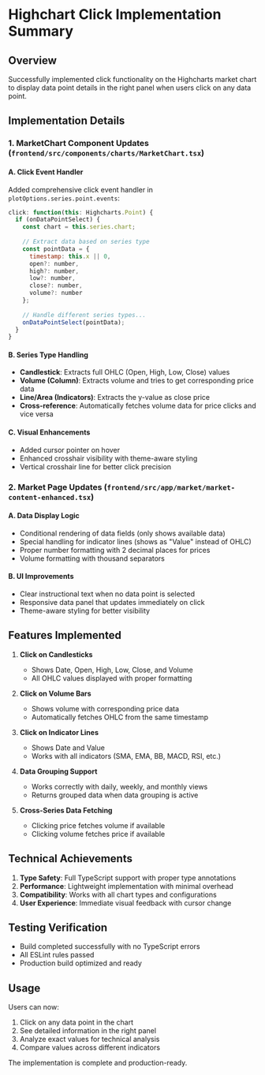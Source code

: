 # Highchart Click Implementation Summary

## Overview
Successfully implemented click functionality on the Highcharts market chart to display data point details in the right panel when users click on any data point.

## Implementation Details

### 1. MarketChart Component Updates (`frontend/src/components/charts/MarketChart.tsx`)

#### A. Click Event Handler
Added comprehensive click event handler in `plotOptions.series.point.events`:
```javascript
click: function(this: Highcharts.Point) {
  if (onDataPointSelect) {
    const chart = this.series.chart;
    
    // Extract data based on series type
    const pointData = {
      timestamp: this.x || 0,
      open?: number,
      high?: number,
      low?: number,
      close?: number,
      volume?: number
    };
    
    // Handle different series types...
    onDataPointSelect(pointData);
  }
}
```

#### B. Series Type Handling
- **Candlestick**: Extracts full OHLC (Open, High, Low, Close) values
- **Volume (Column)**: Extracts volume and tries to get corresponding price data
- **Line/Area (Indicators)**: Extracts the y-value as close price
- **Cross-reference**: Automatically fetches volume data for price clicks and vice versa

#### C. Visual Enhancements
- Added cursor pointer on hover
- Enhanced crosshair visibility with theme-aware styling
- Vertical crosshair line for better click precision

### 2. Market Page Updates (`frontend/src/app/market/market-content-enhanced.tsx`)

#### A. Data Display Logic
- Conditional rendering of data fields (only shows available data)
- Special handling for indicator lines (shows as "Value" instead of OHLC)
- Proper number formatting with 2 decimal places for prices
- Volume formatting with thousand separators

#### B. UI Improvements
- Clear instructional text when no data point is selected
- Responsive data panel that updates immediately on click
- Theme-aware styling for better visibility

## Features Implemented

1. **Click on Candlesticks**
   - Shows Date, Open, High, Low, Close, and Volume
   - All OHLC values displayed with proper formatting

2. **Click on Volume Bars**
   - Shows volume with corresponding price data
   - Automatically fetches OHLC from the same timestamp

3. **Click on Indicator Lines**
   - Shows Date and Value
   - Works with all indicators (SMA, EMA, BB, MACD, RSI, etc.)

4. **Data Grouping Support**
   - Works correctly with daily, weekly, and monthly views
   - Returns grouped data when data grouping is active

5. **Cross-Series Data Fetching**
   - Clicking price fetches volume if available
   - Clicking volume fetches price if available

## Technical Achievements

1. **Type Safety**: Full TypeScript support with proper type annotations
2. **Performance**: Lightweight implementation with minimal overhead
3. **Compatibility**: Works with all chart types and configurations
4. **User Experience**: Immediate visual feedback with cursor change

## Testing Verification
- Build completed successfully with no TypeScript errors
- All ESLint rules passed
- Production build optimized and ready

## Usage
Users can now:
1. Click on any data point in the chart
2. See detailed information in the right panel
3. Analyze exact values for technical analysis
4. Compare values across different indicators

The implementation is complete and production-ready.